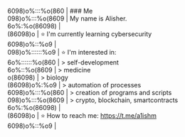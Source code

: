 6098)o%:::%o(860    |    ### Me                                                                                                                                                                                                                        
098)o%:::%o(8609    |    My name is Alisher.                                                                                                                                                                                                           
 6o%:%o(86098)      |                                                                                                                                                                                                                                  
  (86098)o          |    ⭐️ I'm currently learning cybersecurity                                                                                                                                                                                       
6098)o%::%o9        |                                                                                                                                                                                                                                  
098)o%::::::%o9     |    ⭐️ I'm interested in:                                                                                                                                                                                                         
 6o%::::::%o(860    |          > self-development                                                                                                                                                                                                      
    6o%::%o(8609    |          > medicine                                                                                                                                                                                                              
      o(86098)      |          > biology                                                                                                                                                                                                               
  (86098)o%:%o9     |          > automation of processes                                                                                                                                                                                               
6098)o%:::%o(860    |          > creation of programs and scripts                                                                                                                                                                                      
098)o%:::%o(8609    |          > crypto, blockchain, smartcontracts                                                                                                                                                                                    
 6o%:%o(86098)      |                                                                                                                                                                                                                                  
  (86098)o          |    ⭐️ How to reach me: https://t.me/a1ishm                                                                                                                                                                                       
6098)o%::%o9        |                                                                                                                                                                                                                                  
